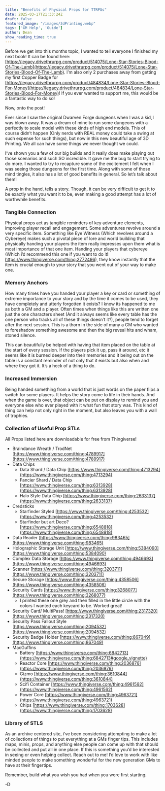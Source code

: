 ```yaml
---
title: "Benefits of Physical Props for TTRPGs"
date: 2025-03-17T21:33:24Z
draft: false
featured_image: "/images/3dPrinting.webp"
tags: ['GM Help', 'Guide']
author: Dean
show_reading_time: true
---
```


Before we get into this months topic, I wanted to tell everyone I finished my next book! It can be found here: [https://legacy.drivethrurpg.com/product/514075/Lone-Star-Stories-Blood-Of-The-Lamb](https://legacy.drivethrurpg.com/product/514075/Lone-Star-Stories-Blood-Of-The-Lamb). I’m also only 2 purchases away from getting my first Copper Badge for [https://legacy.drivethrurpg.com/product/484834/Lone-Star-Stories-Blood-For-Money](https://legacy.drivethrurpg.com/product/484834/Lone-Star-Stories-Blood-For-Money)! If you ever wanted to support me, this would be a fantastic way to do so! 

Now, onto the post!

Ever since I saw the original Dwarven Forge dungeons when I was a kid, I was blown away. It was a dream of mine to run some dungeons with a perfectly to scale model with these kinds of high end models. This of course didn’t happen (Only nerds with REAL money could take a swing at such expense for such things), but now in this new beautiful age of 3D Printing. We all can have some things we never thought we could. 

I’ve shown you a few of our big builds and it really does make playing out those scenarios and such SO incredible. It gave me the bug to start trying to do more. I wanted to try to recapture some of the excitement I felt when I was seeing those dungeons for the first time. Along with some of those mind tingles, it also has a lot of good benefits in general. So let’s talk about them!

A prop in the hand, tells a story. Though, it can be very difficult to get it to be exactly what you want it to be, even making a good attempt has a lot of worthwhile benefits.  


### Tangible Connection

Physical props act as tangible reminders of key adventure elements, improving player recall and engagement. Some adventures revolve around a very specific item. Something like Eye Witness (Which revolves around a Cybereye) makes such a pivotal piece of lore and world building that physically handing your players the item really impresses upon them what is most importance of that one item. Handing your players that cybereye (Which i’d recommend this one if you want to do it! https://www.thingiverse.com/thing:2772496), they know instantly that the item is crucial enough to your story that you went out of your way to make one. 


### Memory Anchors

How many times have you handed your player a key or card or something of extreme importance to your story and by the time it comes to be used, they have completely and utterly forgotten it exists? I know its happened to me as both a GM and a player. Often times when things like this are written one just the one characters sheet (And it always seems like every table has the one person who tracks all of these things doesn’t it?), people tend to forget after the next session. This is a thorn in the side of many a GM who wanted to foreshadow something awesome and then the big reveal hits and wham, stoned silence.

This can beautifully be helped with having that item placed on the table at the start of every session. If the players pick it up, pass it around, etc it seems like it is burned deeper into their memories and it being out on the table is a constant reminder of not only that it exists but also when and where they got it. It’s a heck of a thing to do.


### Increased Immersion

Being handed something from a world that is just words on the paper flips a switch for some players. It helps the story come to life in their hands. And when the game is over, that object can be put on display to remind you and everyone else who ever played with it what fun that story was. This kind of thing can help not only right in the moment, but also leaves you with a wall of trophies. 


### Collection of Useful Prop STLs
All Props listed here are downloadable for free from Thingiverse!

* Braindance Wreath / TrodNet [https://www.thingiverse.com/thing:4789917](https://www.thingiverse.com/thing:4789917)
* Data Chips
    * Data Shard / Data Chip [https://www.thingiverse.com/thing:4713294](https://www.thingiverse.com/thing:4713294)
    * Fancier Shard / Data Chip [https://www.thingiverse.com/thing:6313928](https://www.thingiverse.com/thing:6313928)
    * Halo Style Data Chip [https://www.thingiverse.com/thing:2633137](https://www.thingiverse.com/thing:2633137)
* Credsticks
    * Starfinder Styled [https://www.thingiverse.com/thing:4253532](https://www.thingiverse.com/thing:4253532)
    * Starfinder but art Deco? [https://www.thingiverse.com/thing:6548818](https://www.thingiverse.com/thing:6548818)
* Data Reader 	[https://www.thingiverse.com/thing:983465](https://www.thingiverse.com/thing:983465)
* Holographic Storage Unit [https://www.thingiverse.com/thing:5384090](https://www.thingiverse.com/thing:5384090)
* Complex Data Storage [https://www.thingiverse.com/thing:4946693](https://www.thingiverse.com/thing:4946693)
* Scanner	[https://www.thingiverse.com/thing:3203711](https://www.thingiverse.com/thing:3203711)
* Secure Storage [https://www.thingiverse.com/thing:4358506](https://www.thingiverse.com/thing:4358506)
* Security Cards [https://www.thingiverse.com/thing:3268077](https://www.thingiverse.com/thing:3268077)
    * I printed these one grey and then filled in the little circle with the colors I wanted each keycard to be. Worked great!
* Security Card/ MultiPass! [https://www.thingiverse.com/thing:2317320](https://www.thingiverse.com/thing:2317320)
* Security Pass Fallout Style [https://www.thingiverse.com/thing:2094532](https://www.thingiverse.com/thing:2094532)
* Security Badge Holder [https://www.thingiverse.com/thing:867049](https://www.thingiverse.com/thing:867049)
* MacGuffins
    * Battery [https://www.thingiverse.com/thing:6842713](https://www.thingiverse.com/thing:6842713#google_vignette)
    * Reactor Core [https://www.thingiverse.com/thing:2036876](https://www.thingiverse.com/thing:2036876)
    * Gizmo [https://www.thingiverse.com/thing:3610844](https://www.thingiverse.com/thing:3610844)
    * Scifi Container [https://www.thingiverse.com/thing:4961562](https://www.thingiverse.com/thing:4961562)
    * Power Core [https://www.thingiverse.com/thing:4963721](https://www.thingiverse.com/thing:4963721)
    * Chips [https://www.thingiverse.com/thing:1703628](https://www.thingiverse.com/thing:1703628)


### Library of STLS

As an archive centered site, i’ve been considering attempting to make a lot of collections of things to put everything at a GMs finger tips. This includes maps, minis, props, and anything else people can come up with that should be collected and put all in one place. If this is something you’d be interested in seeing or even helping collect. Reach out to me! I’d love to work with like minded people to make something wonderful for the new generation GMs to have at their fingertips. 

Remember, build what you wish you had when you were first starting.

-D
